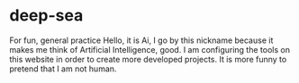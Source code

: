 # deep-sea
For fun, general practice
Hello, it is Ai,
I go by this nickname because it makes me think of Artificial Intelligence, good. I am configuring the tools on this website in order to create more developed projects. It is more funny to pretend that I am not human.
